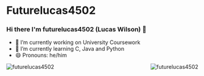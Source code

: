 # Futurelucas4502

### Hi there I'm futurelucas4502 (Lucas Wilson) 👋

- 🔭 I’m currently working on University Coursework
- 🌱 I’m currently learning C, Java and Python
- 😄 Pronouns: he/him
<!-- - 📫 How to reach me: -->
<!-- - 🤔 I’m looking for help with [Light Electron Renderer](https://github.com/futurelucas4502/light-electron-renderer) -->
<!-- - 👯 I’m looking to collaborate on ... -->
<!-- - 💬 Ask me about ... -->
<!-- - ⚡ Fun fact: ... -->

<img align="left" src="https://github-readme-stats.vercel.app/api?username=futurelucas4502&show_icons=true" alt="futurelucas4502" />
<p align="right"> <img src="https://komarev.com/ghpvc/?username=futurelucas4502" alt="futurelucas4502" /> </p>
